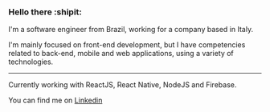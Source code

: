 ### Hello there :shipit:

I'm a software engineer from Brazil, working for a company based in Italy. 

I'm mainly focused on front-end development, but I have competencies related to back-end, mobile and web applications, using a variety of technologies.

---
Currently working with ReactJS, React Native, NodeJS and Firebase.

You can find me on <a href="https://www.linkedin.com/in/fernandojuriolli/" target="_blank" title="LinkedIn">Linkedin</a>


   
